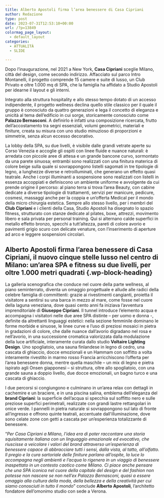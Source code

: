 ```yaml
---
title: Alberto Apostoli firma l’area benessere di Casa Cipriani
author: Redazione
type: post
date: 2023-07-31T12:53:10+00:00
url: /?p=13849
colormag_page_layout:
  - default_layout
categories:
  - ATTUALITÀ
  - SLIDE

---
```

Dopo l’inaugurazione, nel 2021 a New York, **Casa Cipriani** sceglie Milano, città del design, come secondo indirizzo. Affacciato sul parco Intro Montanelli, il progetto comprende 15 camere e suite di lusso, un Club Privato e oltre 1.000 mq di SPA, che la famiglia ha affidato a Studio Apostoli per idearne il layout e gli interni.

Integrato alla struttura hospitality e allo stesso tempo dotato di un accesso indipendente, il progetto wellness declina quello stile classico per il quale il gruppo è conosciuto da quattro generazioni e lega il concetto di eleganza e unicità al tema dell’edificio in cui sorge, storicamente conosciuto come **Palazzo Bernasconi**. A definirlo è infatti una composizione ricercata, frutto dell’accostamento tra segni essenziali, volumi geometrici, materiali e finiture, creata su misura con uno studio minuzioso di proporzioni e simmetrie, senza alcun eccesso decorativo.

La lobby della SPA, su due livelli, è visibile dalle grandi vetrate aperte su Corso Venezia e accoglie gli ospiti con linee fluide e nuance naturali: è arredata con piccole aree di attesa e un grande bancone curvo, sormontato da una parete sinuosa; entrambi sono realizzati con una finitura materica di colore beige sulla quale si sovrappongono listelli sagomati in tre tipologie di legno, a lunghezze diverse e retroilluminati, che generano un effetto quasi teatrale. Anche i corpi illuminanti a sospensione sono realizzati con listelli in essenza accoppiati e definiscono un ambiente uniforme e avvolgente da cui prende origine il percorso: al piano terra si trova l’area Beauty, con cabine dedicate a diverse tipologie di trattamenti, servizi per manicure, pedicure, cosmesi, massaggi anche per la coppia e un’offerta Medical per il mondo della micro chirurgia estetica. Sempre allo stesso livello, per i membri del **Club Cipriani** e i clienti della Casa, Studio Apostoli ha disegnato lo spazio fitness, strutturato con stanze dedicate al pilates, boxe, attrezzi, movimento libero e sala privata per personal training. Qui si alternano calde superfici in metallo effetto bronzo, specchi a tutt’altezza, pareti di colore avorio e pavimenti grigio scuro con delicate venature, con l’inserimento di aperture ad arco e leggere sospensioni circolari.

## Alberto Apostoli firma l’area benessere di Casa Cipriani, il nuovo cinque stelle lusso nel centro di Milano: un’area SPA e fitness su due livelli, per oltre 1.000 metri quadrati {.wp-block-heading}

La galleria scenografica che conduce nel cuore della parte wellness, al piano seminterrato, diventa un omaggio progettuale e allude alle radici della celebre famiglia di committenti: grazie ai rivestimenti cangianti, proietta il visitatore a sentirsi su una barca in mezzo al mare, come fosse nel cuore della laguna veneziana, dove quasi cento anni fa iniziava l’avventura imprenditoriale di **Giuseppe Cipriani**. Il tunnel introduce l’elemento acqua e accompagna i visitatori nelle due aree SPA distinte &#8211; per uomo e donna -, definite da altrettanti linguaggi estetici: nella sezione femminile dominano le forme morbide e sinuose, le linee curve e l’uso di preziosi mosaici in pietra in gradazioni di colore, che dalle nuance dall’avorio digradano nel rosa e nell’avorio, in una successione cromatica valorizzata dalla modulazione della luce artificiale, interamente curata dallo studio **Voltaire Lighting Design**. Uno spogliatoio, una sauna finlandese in legno di cedro, una cascata di ghiaccio, docce emozionali e un Hammam con soffitto a volta interamente rivestito in marmo rosso Francia arricchiscono l’offerta per l’area benessere donna, mentre quella maschile &#8211; un mix di legno e pietra ispirato agli Onsen giapponesi &#8211; si struttura, oltre allo spogliatoio, con una grande sauna a doppio livello, due docce emozionali, un bagno turco e una cascata di ghiaccio.

I due percorsi si congiungono e culminano in un’area relax con dettagli in cachemire e un braciere, e in una piscina salina, emblema dell’eleganza del **brand Cipriani**: la superficie dell’acqua si specchia sul soffitto nero e sulle preziose superfici perimetrali, realizzate con grandi lastre rettangolari in onice verde. I pannelli in pietra naturale si sovrappongono sul lato di fronte all’ingresso e offrono quinte teatrali, accentuate dall’illuminazione, dove sono celate zone con getti a cascata per un’esperienza totalizzante di benessere.

“_Per Casa Cipriani a Milano, l’idea era di poter raccontare una storia squisitamente italiana con un linguaggio emozionale ed evocativo, che riuscisse a veicolare i valori del brand attraverso un’esperienza di benessere capace di abbracciare tutti i sensi, dalla vista, al tatto, all’olfatto. Il pregio e la cura sartoriale delle finiture parlano all’ospite, la luce lo accompagna negli ambienti e l’acqua lo rigenera in un viaggio di benessere inaspettato in un contesto caotico come Milano. Ci piace anche pensare che una SPA iconica nel cuore della capitale del design e del fashion non potesse non nascere se non nell’ex Palazzo Bernasconi, quasi a essere omaggio alla cultura della moda, della bellezza e della creatività per cui siamo conosciuti in tutto il mondo_” conclude **Alberto Apostoli**, l’architetto fondatore dell’omonimo studio con sede a Verona.